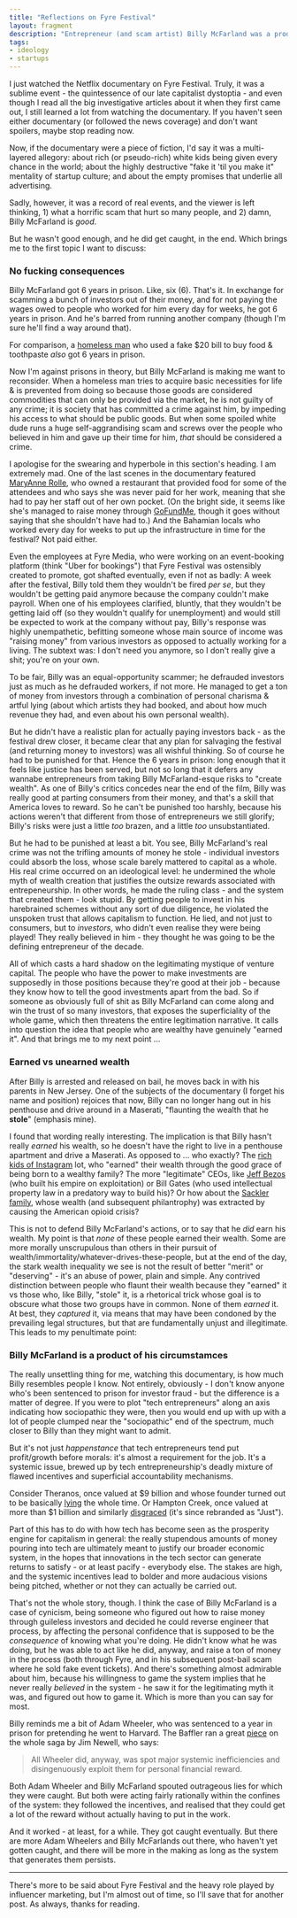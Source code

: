 ```yaml
---
title: "Reflections on Fyre Festival"
layout: fragment
description: "Entrepreneur (and scam artist) Billy McFarland was a product of his system, and he has more in common with 'legitimate' entrepreneurs than they'd like to admit."
tags:
- ideology
- startups
---
```


I just watched the Netflix documentary on Fyre Festival. Truly, it was a sublime event - the quintessence of our late capitalist dystoptia - and even though I read all the big investigative articles about it when they first came out, I still learned a lot from watching the documentary. If you haven't seen either documentary (or followed the news coverage) and don't want spoilers, maybe stop reading now.

Now, if the documentary were a piece of fiction, I'd say it was a multi-layered allegory: about rich (or pseudo-rich) white kids being given every chance in the world; about the highly destructive "fake it 'til you make it" mentality of startup culture; and about the empty promises that underlie all advertising.

Sadly, however, it was a record of real events, and the viewer is left thinking, 1) what a horrific scam that hurt so many people, and 2) damn, Billy McFarland is _good_.

But he wasn't good enough, and he did get caught, in the end. Which brings me to the first topic I want to discuss:

### No fucking consequences

Billy McFarland got 6 years in prison. Like, six (6). That's it. In exchange for scamming a bunch of investors out of their money, and for not paying the wages owed to people who worked for him every day for weeks, he got 6 years in prison. And he's barred from running another company (though I'm sure he'll find a way around that).

For comparison, a [homeless man](https://www.independent.co.uk/news/world/americas/homeless-man-toothpaste-food-counterfeit-20-bill-prison-six-years-new-york-a8745861.html) who used a fake $20 bill to buy food & toothpaste _also_ got 6 years in prison.

Now I'm against prisons in theory, but Billy McFarland is making me want to reconsider. When a homeless man tries to acquire basic necessities for life & is prevented from doing so because those goods are considered commodities that can only be provided via the market, he is not guilty of any crime; it is society that has committed a crime against him, by impeding his access to what should be public goods. But when some spoiled white dude runs a huge self-aggrandising scam and screws over the people who believed in him and gave up their time for him, _that_ should be considered a crime.

I apologise for the swearing and hyperbole in this section's heading. I am extremely mad. One of the last scenes in the documentary featured [MaryAnne Rolle](https://www.goodmorningamerica.com/culture/story/fyre-festival-fallout-bahamas-restaurant-owner-receives-60544435), who owned a restaurant that provided food for some of the attendees and who says she was never paid for her work, meaning that she had to pay her staff out of her own pocket. (On the bright side, it seems like she's managed to raise money through [GoFundMe](https://www.goodmorningamerica.com/culture/story/fyre-festival-fallout-bahamas-restaurant-owner-receives-60544435), though it goes without saying that she shouldn't have had to.) And the Bahamian locals who worked every day for weeks to put up the infrastructure in time for the festival? Not paid either.

Even the employees at Fyre Media, who were working on an event-booking platform (think "Uber for bookings") that Fyre Festival was ostensibly created to promote, got shafted eventually, even if not as badly: A week after the festival, Billy told them they wouldn't be fired _per se_, but they wouldn't be getting paid anymore because the company couldn't make payroll. When one of his employees clarified, bluntly, that they wouldn't be getting laid off (so they wouldn't qualify for unemployment) and would still be expected to work at the company without pay, Billy's response was highly unempathetic, befitting someone whose main source of income was "raising money" from various investors as opposed to actually working for a living. The subtext was: I don't need you anymore, so I don't really give a shit; you're on your own.

To be fair, Billy was an equal-opportunity scammer; he defrauded investors just as much as he defrauded workers, if not more. He managed to get a ton of money from investors through a combination of personal charisma & artful lying (about which artists they had booked, and about how much revenue they had, and even about his own personal wealth).

But he didn't have a realistic plan for actually paying investors back - as the festival drew closer, it became clear that any plan for salvaging the festival (and returning money to investors) was all wishful thinking. So of course he had to be punished for that. Hence the 6 years in prison: long enough that it feels like justice has been served, but not so long that it defers any wannabe entrepreneurs from taking Billy McFarland-esque risks to "create wealth". As one of Billy's critics concedes near the end of the film, Billy was really good at parting consumers from their money, and that's a skill that America loves to reward. So he can't be punished too harshly, because his actions weren't that different from those of entrepreneurs we still glorify; Billy's risks were just a little _too_ brazen, and a little _too_ unsubstantiated.

But he had to be punished at least a bit. You see, Billy McFarland's real crime was not the trifling amounts of money he stole - individual investors could absorb the loss, whose scale barely mattered to capital as a whole. His real crime occurred on an ideological level: he undermined the whole myth of wealth creation that justifies the outsize rewards associated with entrepeneurship. In other words, he made the ruling class - and the system that created them - look stupid. By getting people to invest in his harebrained schemes without any sort of due diligence, he violated the unspoken trust that allows capitalism to function. He lied, and not just to consumers, but to _investors_, who didn't even realise they were being played! They really believed in him - they thought he was going to be the defining entrepreneur of the decade.

All of which casts a hard shadow on the legitimating mystique of venture capital. The people who have the power to make investments are supposedly in those positions because they're good at their job - because they know how to tell the good investments apart from the bad. So if someone as obviously full of shit as Billy McFarland can come along and win the trust of so many investors, that exposes the superficiality of the whole game, which then threatens the entire legitimation narrative. It calls into question the idea that people who are wealthy have genuinely "earned it". And that brings me to my next point ...

### Earned vs unearned wealth

After Billy is arrested and released on bail, he moves back in with his parents in New Jersey. One of the subjects of the documentary (I forget his name and position) rejoices that now, Billy can no longer hang out in his penthouse and drive around in a Maserati, "flaunting the wealth that he **stole**" (emphasis mine).

I found that wording really interesting. The implication is that Billy hasn't really _earned_ his wealth, so he doesn't have the right to live in a penthouse apartment and drive a Maserati. As opposed to ... who exactly? The [rich kids of Instagram](https://www.jacobinmag.com/2015/06/rich-kids-of-instagram-berger-ways-of-seeing/) lot, who "earned" their wealth through the good grace of being born to a wealthy family? The more "legitimate" CEOs, like [Jeff Bezos](/posts/fragments-19) (who built his empire on exploitation) or Bill Gates (who used intellectual property law in a predatory way to build his)? Or how about the [Sackler family](https://www.cbsnews.com/news/purdue-pharma-lawsuit-massachusetts-attorney-general-blames-sackler-family-for-creating-opioid-crisis-oxycontin/), whose wealth (and subsequent philantrophy) was extracted by causing the American opioid crisis?

This is not to defend Billy McFarland's actions, or to say that he _did_ earn his wealth. My point is that _none_ of these people earned their wealth. Some are more morally unscrupulous than others in their pursuit of wealth/immortality/whatever-drives-these-people, but at the end of the day, the stark wealth inequality we see is not the result of better "merit" or "deserving" - it's an abuse of power, plain and simple. Any contrived distinction between people who flaunt their wealth because they "earned" it vs those who, like Billy, "stole" it, is a rhetorical trick whose goal is to obscure what those two groups have in common. None of them _earned_ it. At best, they _captured_ it, via means that may have been condoned by the prevailing legal structures, but that are fundamentally unjust and illegitimate. This leads to my penultimate point:

### Billy McFarland is a product of his circumstamces

The really unsettling thing for me, watching this documentary, is how much Billy resembles people I know. Not entirely, obviously - I don't know anyone who's been sentenced to prison for investor fraud - but the difference is a matter of degree. If you were to plot "tech entrepreneurs" along an axis indicating how sociopathic they were, then you would end up with up with a lot of people clumped near the "sociopathic" end of the spectrum, much closer to Billy than they might want to admit. 

But it's not just _happenstance_ that tech entrepreneurs tend put profit/growth before morals: it's almost a requirement for the job. It's a systemic issue, brewed up by tech entrepreneurship's deadly mixture of flawed incentives and superficial accountability mechanisms.

Consider Theranos, once valued at $9 billion and whose founder turned out to be basically [lying](https://www.theverge.com/2019/1/25/18197713/the-inventor-review-theranos-scandal-silicon-valley-startup-elizabeth-holmes-fraud-sundance-2019) the whole time. Or Hampton Creek, once valued at more than $1 billion and similarly [disgraced](https://www.foodbusinessnews.net/articles/11575-what-happened-to-hampton-creek) (it's since rebranded as "Just").

Part of this has to do with how tech has become seen as the prosperity engine for capitalism in general: the really stupendous amounts of money pouring into tech are ultimately meant to justify our broader economic system, in the hopes that innovations in the tech sector can generate returns to satisfy - or at least pacify - everybody else. The stakes are high, and the systemic incentives lead to bolder and more audacious visions being pitched, whether or not they can actually be carried out.

That's not the whole story, though. I think the case of Billy McFarland is a case of cynicism, being someone who figured out how to raise money through guileless investors and decided he could reverse engineer that process, by affecting the personal confidence that is supposed to be the _consequence_ of knowing what you're doing. He didn't know what he was doing, but he was able to act like he did, anyway, and raise a ton of money in the process (both through Fyre, and in his subsequent post-bail scam where he sold fake event tickets). And there's something almost admirable about him, because his willingness to game the system implies that he never really _believed_ in the system - he saw it for the legitimating myth it was, and figured out how to game it. Which is more than you can say for most.

Billy reminds me a bit of Adam Wheeler, who was sentenced to a year in prison for pretending he went to Harvard. The Baffler ran a great [piece](https://thebaffler.com/salvos/adam-wheeler-went-to-harvard) on the whole saga by Jim Newell, who says:

> All Wheeler did, anyway, was spot major systemic inefficiencies and disingenuously exploit them for personal financial reward.

Both Adam Wheeler and Billy McFarland spouted outrageous lies for which they were caught. But both were acting fairly rationally within the confines of the system: they followed the incentives, and realised that they could get a lot of the reward without actually having to put in the work.

And it worked - at least, for a while. They got caught eventually. But there are more Adam Wheelers and Billy McFarlands out there, who haven't yet gotten caught, and there will be more in the making as long as the system that generates them persists.

***

There's more to be said about Fyre Festival and the heavy role played by influencer marketing, but I'm almost out of time, so I'll save that for another post. As always, thanks for reading.
